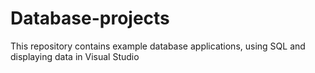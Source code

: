 # Database-projects
This repository contains example database applications, using SQL and displaying data in Visual Studio
